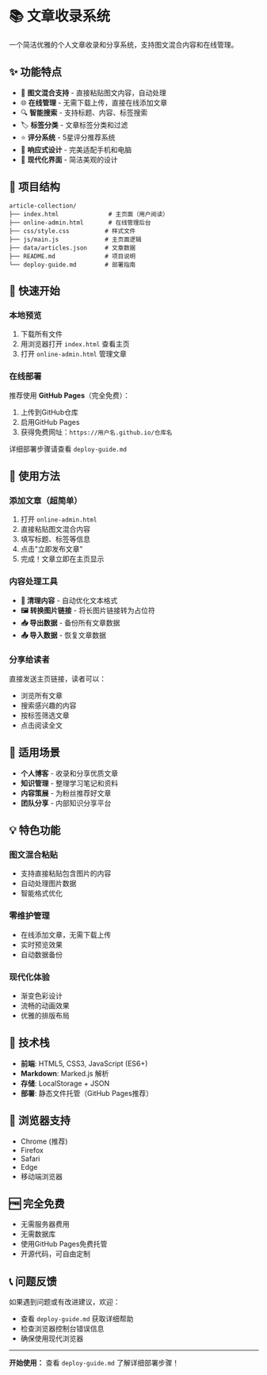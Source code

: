 # 📚 文章收录系统

一个简洁优雅的个人文章收录和分享系统，支持图文混合内容和在线管理。

## ✨ 功能特点

- 📝 **图文混合支持** - 直接粘贴图文内容，自动处理
- 🌐 **在线管理** - 无需下载上传，直接在线添加文章
- 🔍 **智能搜索** - 支持标题、内容、标签搜索
- 🏷️ **标签分类** - 文章标签分类和过滤
- ⭐ **评分系统** - 5星评分推荐系统
- 📱 **响应式设计** - 完美适配手机和电脑
- 🎨 **现代化界面** - 简洁美观的设计

## 📁 项目结构

```
article-collection/
├── index.html              # 主页面（用户阅读）
├── online-admin.html       # 在线管理后台
├── css/style.css          # 样式文件
├── js/main.js             # 主页面逻辑
├── data/articles.json     # 文章数据
├── README.md              # 项目说明
└── deploy-guide.md        # 部署指南
```

## 🚀 快速开始

### 本地预览
1. 下载所有文件
2. 用浏览器打开 `index.html` 查看主页
3. 打开 `online-admin.html` 管理文章

### 在线部署
推荐使用 **GitHub Pages**（完全免费）：
1. 上传到GitHub仓库
2. 启用GitHub Pages
3. 获得免费网址：`https://用户名.github.io/仓库名`

详细部署步骤请查看 `deploy-guide.md`

## 📝 使用方法

### 添加文章（超简单）
1. 打开 `online-admin.html`
2. 直接粘贴图文混合内容
3. 填写标题、标签等信息
4. 点击"立即发布文章"
5. 完成！文章立即在主页显示

### 内容处理工具
- **🧹 清理内容** - 自动优化文本格式
- **🖼️ 转换图片链接** - 将长图片链接转为占位符
- **📥 导出数据** - 备份所有文章数据
- **📤 导入数据** - 恢复文章数据

### 分享给读者
直接发送主页链接，读者可以：
- 浏览所有文章
- 搜索感兴趣的内容
- 按标签筛选文章
- 点击阅读全文

## 🎯 适用场景

- **个人博客** - 收录和分享优质文章
- **知识管理** - 整理学习笔记和资料
- **内容策展** - 为粉丝推荐好文章
- **团队分享** - 内部知识分享平台

## 💡 特色功能

### 图文混合粘贴
- 支持直接粘贴包含图片的内容
- 自动处理图片数据
- 智能格式优化

### 零维护管理
- 在线添加文章，无需下载上传
- 实时预览效果
- 自动数据备份

### 现代化体验
- 渐变色彩设计
- 流畅的动画效果
- 优雅的排版布局

## 🔧 技术栈

- **前端**: HTML5, CSS3, JavaScript (ES6+)
- **Markdown**: Marked.js 解析
- **存储**: LocalStorage + JSON
- **部署**: 静态文件托管（GitHub Pages推荐）

## 📱 浏览器支持

- Chrome (推荐)
- Firefox
- Safari
- Edge
- 移动端浏览器

## 🆓 完全免费

- 无需服务器费用
- 无需数据库
- 使用GitHub Pages免费托管
- 开源代码，可自由定制

## 📞 问题反馈

如果遇到问题或有改进建议，欢迎：
- 查看 `deploy-guide.md` 获取详细帮助
- 检查浏览器控制台错误信息
- 确保使用现代浏览器

---

**开始使用：** 查看 `deploy-guide.md` 了解详细部署步骤！